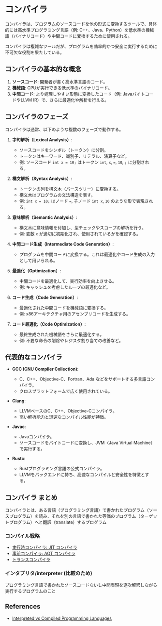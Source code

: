 # コンパイラ

コンパイラは、プログラムのソースコードを他の形式に変換するツールで、具体的には高水準プログラミング言語（例: C++、Java、Python）を低水準の機械語（バイナリコード）や中間コードに変換するために使用される。

コンパイラは複雑なツールだが、プログラムを効率的かつ安全に実行するために不可欠な役割を果たしている。

## コンパイラの基本的な概念

1. **ソースコード**: 開発者が書く高水準言語のコード。
2. **機械語**: CPUが実行できる低水準のバイナリコード。
3. **中間コード**: より処理しやすい形態に変換したコード（例: JavaバイトコードやLLVM IR）で、さらに最適化や解析を行える。

## コンパイラのフェーズ

コンパイラは通常、以下のような複数のフェーズで動作する。

1. **字句解析（Lexical Analysis）**:
    - ソースコードをシンボル（トークン）に分割。
    - トークンはキーワード、識別子、リテラル、演算子など。
    - 例: ソースコード `int x = 10;` はトークン `int`, `x`, `=`, `10`, `;` に分割される。

2. **構文解析（Syntax Analysis）**:
    - トークンの列を構文木（パースツリー）に変換する。
    - 構文木はプログラムの文法構造を表す。
    - 例: `int x = 10;` はノード `=`, 子ノード `int x`, `10` のような形で表現される。

3. **意味解析（Semantic Analysis）**:
    - 構文木に意味情報を付加し、型チェックやスコープの解析を行う。
    - 例: 変数 `x` が適切に初期化され、使用されているかを確認する。

4. **中間コード生成（Intermediate Code Generation）**:
    - プログラムを中間コードに変換する。これは最適化やコード生成の入力として用いられる。

5. **最適化（Optimization）**:
    - 中間コードを最適化して、実行効率を向上させる。
    - 例: キャッシュを考慮したループの最適化など。

6. **コード生成（Code Generation）**:
    - 最適化された中間コードを機械語に変換する。
    - 例: x86アーキテクチャ用のアセンブリコードを生成する。

7. **コード最適化（Code Optimization）**:
    - 最終生成された機械語をさらに最適化する。
    - 例: 不要な命令の削除やレジスタ割り当ての改善など。

## 代表的なコンパイラ

- **GCC (GNU Compiler Collection)**:
  - C、C++、Objective-C、Fortran、Ada などをサポートする多言語コンパイラ。
  - クロスプラットフォームで広く使用されている。

- **Clang**:
  - LLVMベースのC、C++、Objective-Cコンパイラ。
  - 高い解析能力と迅速なコンパイル性能が特徴。

- **Javac**:
  - Javaコンパイラ。
  - ソースコードをバイトコードに変換し、JVM（Java Virtual Machine）で実行する。

- **Rustc**:
  - Rustプログラミング言語の公式コンパイラ。
  - LLVMをバックエンドに持ち、高速なコンパイルと安全性を特徴とする。

## コンパイラ まとめ

コンパイラとは、ある言語（プログラミング言語）で書かれたプログラム（ソースプログラム）を読み、それを別の言語で書かれた等価のプログラム（ターゲットプログラム）へと翻訳（translate）するプログラム

### コンパイル戦略

- [実行時コンパイラ: JIT コンパイラ](https://ja.wikipedia.org/wiki/%E5%AE%9F%E8%A1%8C%E6%99%82%E3%82%B3%E3%83%B3%E3%83%91%E3%82%A4%E3%83%A9)
- [事前コンパイラ: AOT コンパイラ](https://ja.wikipedia.org/wiki/%E4%BA%8B%E5%89%8D%E3%82%B3%E3%83%B3%E3%83%91%E3%82%A4%E3%83%A9)
- [トランスコンパイラ](https://ja.wikipedia.org/wiki/%E3%83%88%E3%83%A9%E3%83%B3%E3%82%B9%E3%82%B3%E3%83%B3%E3%83%91%E3%82%A4%E3%83%A9)

### インタプリタ/interpreter (比較のため)

プログラミング言語で書かれたソースコードないし中間表現を逐次解釈しながら実行するプログラムのこと

## References

- [Interpreted vs Compiled Programming Languages](https://www.freecodecamp.org/news/compiled-versus-interpreted-languages/)
